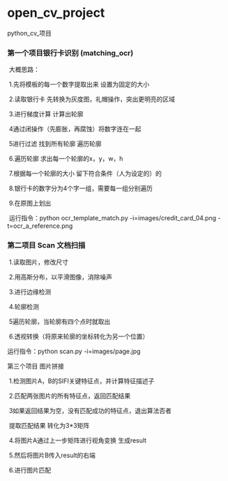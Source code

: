 # open_cv_project
python_cv_项目

### 第一个项目银行卡识别 (matching_ocr)

​    大概思路：

​			1.先将模板的每一个数字提取出来 设置为固定的大小

​			2.读取银行卡 先转换为灰度图，礼帽操作，突出更明亮的区域

​			3.进行梯度计算 计算出轮廓 

​			4通过闭操作（先膨胀，再腐蚀）将数字连在一起

​			5进行过滤 找到所有轮廓 遍历轮廓

​             6.遍历轮廓 求出每一个轮廓的x，y，w，h

​			 7.根据每一个轮廓的大小 留下符合条件（人为设定的）的

​			8.银行卡的数字分为4个字一组，需要每一组分别遍历

​			9.在原图上划出

​	运行指令：python ocr_template_match.py                                              -i=images/credit_card_04.png -t=ocr_a_reference.png



### 第二项目 Scan 文档扫描

​	1.读取图片，修改尺寸

​	2.用高斯分布，以平滑图像，消除噪声

​	3.进行边缘检测

​	4.轮廓检测

​	5遍历轮廓，当轮廓有四个点时就取出

​	6.透视转换（将原来轮廓的坐标转化为另一个位置）

运行指令：python scan.py -i=images/page.jpg



第三个项目 图片拼接

​	1.检测图片A，B的SIFI关键特征点，并计算特征描述子

​	2.匹配两张图片的所有特征点，返回匹配结果

​	3如果返回结果为空，没有匹配成功的特征点，退出算法否者

​		提取匹配结果 转化为3*3矩阵

​	4.将图片A通过上一步矩阵进行视角变换 生成result

​	5.然后将图片B传入result的右端

​	6.进行图片匹配